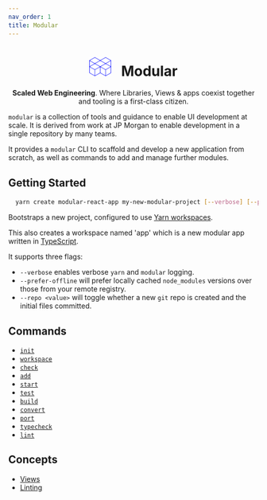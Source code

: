 ```yaml
---
nav_order: 1
title: Modular
---
```


<div align="center">
  <h1><img height="38px" width="44px" style="height: 38px; max-width: 44px" src="https://raw.githubusercontent.com/jpmorganchase/modular/main/docs/img/modular-hero.svg"> &nbsp; Modular</h1>

  <p><strong>Scaled Web Engineering</strong>. Where Libraries, Views & apps coexist together and tooling is a first-class citizen.</p>
</div>

`modular` is a collection of tools and guidance to enable UI development at
scale. It is derived from work at JP Morgan to enable development in a single
repository by many teams.

It provides a `modular` CLI to scaffold and develop a new application from
scratch, as well as commands to add and manage further modules.

## Getting Started

```bash
  yarn create modular-react-app my-new-modular-project [--verbose] [--prefer-offline] [--repo]
```

Bootstraps a new project, configured to use
[Yarn workspaces](https://classic.yarnpkg.com/en/docs/workspaces/).

This also creates a workspace named 'app' which is a new modular app written in
[TypeScript](https://www.typescriptlang.org/).

It supports three flags:

- `--verbose` enables verbose `yarn` and `modular` logging.
- `--prefer-offline` will prefer locally cached `node_modules` versions over
  those from your remote registry.
- `--repo <value>` will toggle whether a new `git` repo is created and the
  initial files committed.

## Commands

- [`init`](./commands/init.md)
- [`workspace`](./commands/workspace.md)
- [`check`](./commands/check.md)
- [`add`](./commands/add.md)
- [`start`](./commands/start.md)
- [`test`](./commands/test.md)
- [`build`](./commands/build.md)
- [`convert`](./commands/convert.md)
- [`port`](./commands/port.md)
- [`typecheck`](./commands/typecheck.md)
- [`lint`](./commands/lint.md)

## Concepts

- [Views](./concepts/views.md)
- [Linting](./concepts/linting.md)
